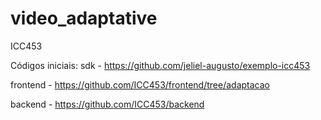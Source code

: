 # video_adaptative
ICC453

Códigos iniciais: 
  sdk - https://github.com/jeliel-augusto/exemplo-icc453
  
  frontend - https://github.com/ICC453/frontend/tree/adaptacao
  
  backend - https://github.com/ICC453/backend
